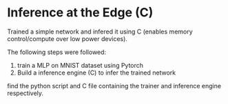 # Inference at the Edge (C)

Trained a simple network and infered it using C (enables memory control/compute over low power devices). 

The following steps were followed: 

1) train a MLP on MNIST dataset using Pytorch
2) Build a inference engine (C) to infer the trained network

find the python script and C file containing the trainer and inference engine respectively. 


